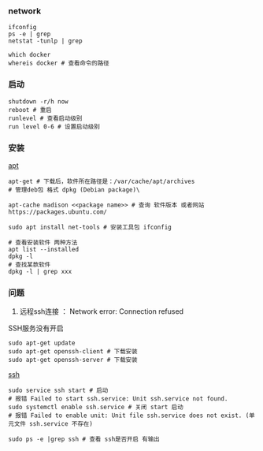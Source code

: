 ### network

```shell
ifconfig
ps -e | grep 
netstat -tunlp | grep 

which docker
whereis docker # 查看命令的路径
```

### 启动

```shell
shutdown -r/h now
reboot # 重启
runlevel # 查看启动级别
run level 0-6 # 设置启动级别
```

### 安装

[apt](http://www.cnblogs.com/EasonJim/p/7144017.html)

```shell
apt-get # 下载后，软件所在路径是：/var/cache/apt/archives
# 管理deb包 格式 dpkg (Debian package)\

apt-cache madison <<package name>> # 查询 软件版本 或者网站 https://packages.ubuntu.com/

sudo apt install net-tools # 安装工具包 ifconfig

# 查看安装软件 两种方法
apt list --installed
dpkg -l    
# 查找某款软件
dpkg -l | grep xxx
```

### 问题

1. 远程ssh连接 ： Network error: Connection refused

SSH服务没有开启

```shell
sudo apt-get update
sudo apt-get openssh-client # 下载安装
sudo apt-get openssh-server # 下载安装
```

[ssh](https://blog.csdn.net/weixin_42739326/article/details/82260588)

```shell
sudo service ssh start # 启动
# 报错 Failed to start ssh.service: Unit ssh.service not found.
sudo systemctl enable ssh.service # 关闭 start 启动
# 报错 Failed to enable unit: Unit file ssh.service does not exist. (单元文件 ssh.service 不存在)

sudo ps -e |grep ssh # 查看 ssh是否开启 有输出
```

